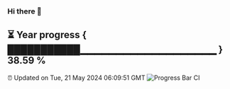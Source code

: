 ### Hi there 👋
⏳ Year progress { ███████████▁▁▁▁▁▁▁▁▁▁▁▁▁▁▁▁▁▁▁ } 38.59 %
---
⏰ Updated on Tue, 21 May 2024 06:09:51 GMT
![Progress Bar CI](https://github.com/Moyi321/Moyi321/workflows/Progress%20Bar%20CI/badge.svg)
